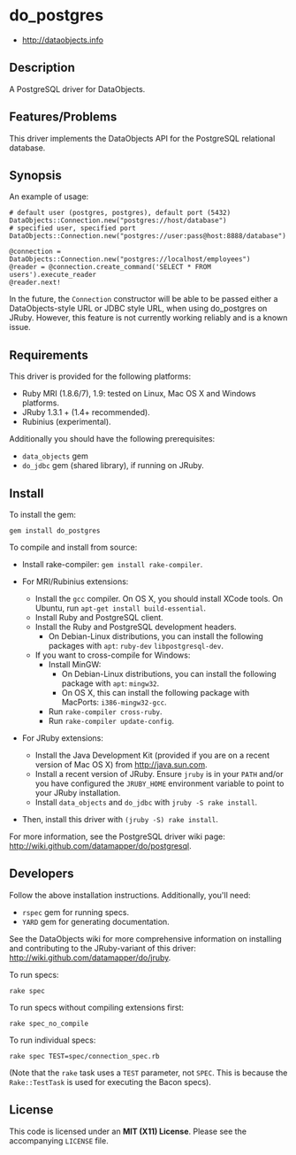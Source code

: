 # do_postgres

* <http://dataobjects.info>

## Description

A PostgreSQL driver for DataObjects.

## Features/Problems

This driver implements the DataObjects API for the PostgreSQL relational database.

## Synopsis

An example of usage:

    # default user (postgres, postgres), default port (5432)
    DataObjects::Connection.new("postgres://host/database")
    # specified user, specified port
    DataObjects::Connection.new("postgres://user:pass@host:8888/database")

    @connection = DataObjects::Connection.new("postgres://localhost/employees")
    @reader = @connection.create_command('SELECT * FROM users').execute_reader
    @reader.next!

In the future, the `Connection` constructor will be able to be passed either a
DataObjects-style URL or JDBC style URL, when using do\_postgres on JRuby.
However, this feature is not currently working reliably and is a known issue.

## Requirements

This driver is provided for the following platforms:
 * Ruby MRI (1.8.6/7), 1.9: tested on Linux, Mac OS X and Windows platforms.
 * JRuby 1.3.1 + (1.4+ recommended).
 * Rubinius (experimental).

Additionally you should have the following prerequisites:
 * `data_objects` gem
 * `do_jdbc` gem (shared library), if running on JRuby.

## Install

To install the gem:

    gem install do_postgres

To compile and install from source:

* Install rake-compiler: `gem install rake-compiler`.

* For MRI/Rubinius extensions:
  * Install the `gcc` compiler. On OS X, you should install XCode tools. On
    Ubuntu, run `apt-get install build-essential`.
  * Install Ruby and PostgreSQL client.
  * Install the Ruby and PostgreSQL development headers.
    * On Debian-Linux distributions, you can install the following packages
      with `apt`: `ruby-dev` `libpostgresql-dev`.
  * If you want to cross-compile for Windows:
    * Install MinGW:
      * On Debian-Linux distributions, you can install the following package
        with `apt`: `mingw32`.
      * On OS X, this can install the following package with MacPorts: `i386-mingw32-gcc`.
    * Run `rake-compiler cross-ruby`.
    * Run `rake-compiler update-config`.

 * For JRuby extensions:
   * Install the Java Development Kit (provided if you are
     on a recent version of Mac OS X) from <http://java.sun.com>.
   * Install a recent version of JRuby. Ensure `jruby` is in your `PATH` and/or
     you have configured the `JRUBY_HOME` environment variable to point to your
     JRuby installation.
   * Install `data_objects` and `do_jdbc` with `jruby -S rake install`.

 * Then, install this driver with `(jruby -S) rake install`.

For more information, see the PostgreSQL driver wiki page:
<http://wiki.github.com/datamapper/do/postgresql>.

## Developers

Follow the above installation instructions. Additionally, you'll need:
  * `rspec` gem for running specs.
  * `YARD` gem for generating documentation.

See the DataObjects wiki for more comprehensive information on installing and
contributing to the JRuby-variant of this driver:
<http://wiki.github.com/datamapper/do/jruby>.

To run specs:

    rake spec

To run specs without compiling extensions first:

    rake spec_no_compile

To run individual specs:

    rake spec TEST=spec/connection_spec.rb

(Note that the `rake` task uses a `TEST` parameter, not `SPEC`. This is because
the `Rake::TestTask` is used for executing the Bacon specs).

## License

This code is licensed under an **MIT (X11) License**. Please see the
accompanying `LICENSE` file.
